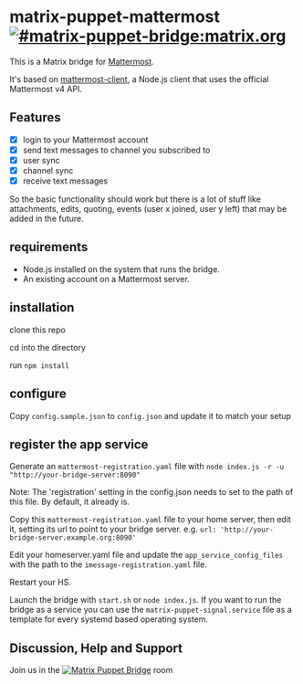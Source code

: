 # matrix-puppet-mattermost [![#matrix-puppet-bridge:matrix.org](https://img.shields.io/matrix/matrix-puppet-bridge:matrix.org.svg?label=%23matrix-puppet-bridge%3Amatrix.org&logo=matrix&server_fqdn=matrix.org)](https://matrix.to/#/#matrix-puppet-bridge:matrix.org)

This is a Matrix bridge for [Mattermost](https://mattermost.com/).

It's based on [mattermost-client](https://github.com/loafoe/mattermost-client), a Node.js client that uses the official Mattermost v4 API.

## Features

- [x] login to your Mattermost account
- [x] send text messages to channel you subscribed to
- [x] user sync
- [x] channel sync
- [x] receive text messages

So the basic functionality should work but there is a lot of stuff like attachments, edits, quoting, events (user x joined, user y left) that may be added in the future.

## requirements

- Node.js installed on the system that runs the bridge.
- An existing account on a Mattermost server.

## installation

clone this repo

cd into the directory

run `npm install`

## configure

Copy `config.sample.json` to `config.json` and update it to match your setup

## register the app service

Generate an `mattermost-registration.yaml` file with `node index.js -r -u "http://your-bridge-server:8090"`

Note: The 'registration' setting in the config.json needs to set to the path of this file. By default, it already is.

Copy this `mattermost-registration.yaml` file to your home server, then edit it, setting its url to point to your bridge server. e.g. `url: 'http://your-bridge-server.example.org:8090'`

Edit your homeserver.yaml file and update the `app_service_config_files` with the path to the `imessage-registration.yaml` file.

Restart your HS.

Launch the bridge with `start.sh` or `node index.js`. If you want to run the bridge as a service you can use the `matrix-puppet-signal.service` file as a template for every systemd based operating system.

## Discussion, Help and Support

Join us in the [![Matrix Puppet Bridge](https://user-images.githubusercontent.com/13843293/52007839-4b2f6580-24c7-11e9-9a6c-14d8fc0d0737.png)](https://matrix.to/#/#matrix-puppet-bridge:matrix.org) room